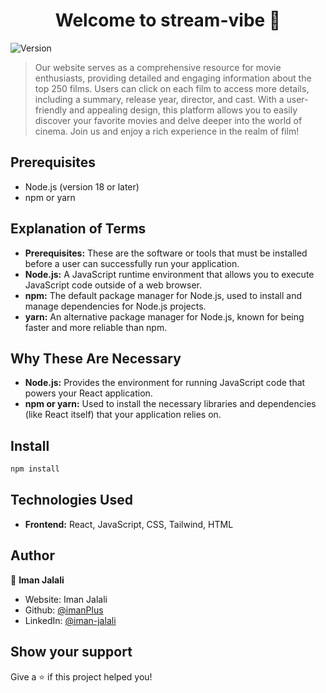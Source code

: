 <h1 align="center">Welcome to stream-vibe 👋</h1>
<p>
  <img alt="Version" src="https://img.shields.io/badge/version-1.0.0-blue.svg?cacheSeconds=2592000" />
</p>

> Our website serves as a comprehensive resource for movie enthusiasts, providing detailed and engaging information about the top 250 films. Users can click on each film to access more details, including a summary, release year, director, and cast. With a user-friendly and appealing design, this platform allows you to easily discover your favorite movies and delve deeper into the world of cinema. Join us and enjoy a rich experience in the realm of film!

## Prerequisites

- Node.js (version 18 or later)
- npm or yarn

## Explanation of Terms

- **Prerequisites:** These are the software or tools that must be installed before a user can successfully run your application.
- **Node.js:** A JavaScript runtime environment that allows you to execute JavaScript code outside of a web browser.
- **npm:** The default package manager for Node.js, used to install and manage dependencies for Node.js projects.
- **yarn:** An alternative package manager for Node.js, known for being faster and more reliable than npm.

## Why These Are Necessary

- **Node.js:** Provides the environment for running JavaScript code that powers your React application.
- **npm or yarn:** Used to install the necessary libraries and dependencies (like React itself) that your application relies on.

## Install

```sh
npm install
```

## Technologies Used

- **Frontend:** React, JavaScript, CSS, Tailwind, HTML

## Author

👤 **Iman Jalali**

- Website: Iman Jalali
- Github: [@imanPlus](https://github.com/imanPlus)
- LinkedIn: [@iman-jalali](https://linkedin.com/in/iman-jalali)

## Show your support

Give a ⭐️ if this project helped you!
